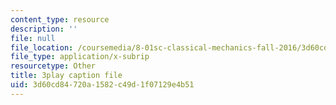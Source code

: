 ```yaml
---
content_type: resource
description: ''
file: null
file_location: /coursemedia/8-01sc-classical-mechanics-fall-2016/3d60cd84720a1582c49d1f07129e4b51_GuiIyYbI0HM.srt
file_type: application/x-subrip
resourcetype: Other
title: 3play caption file
uid: 3d60cd84-720a-1582-c49d-1f07129e4b51
---
```

